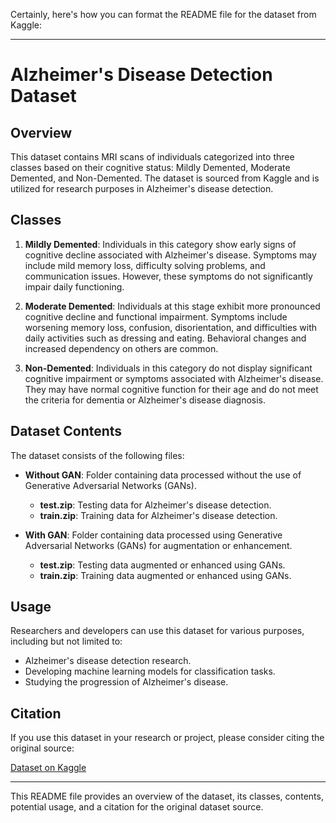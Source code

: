 Certainly, here's how you can format the README file for the dataset from Kaggle:

---

# Alzheimer's Disease Detection Dataset

## Overview

This dataset contains MRI scans of individuals categorized into three classes based on their cognitive status: Mildly Demented, Moderate Demented, and Non-Demented. The dataset is sourced from Kaggle and is utilized for research purposes in Alzheimer's disease detection.

## Classes

1. **Mildly Demented**: Individuals in this category show early signs of cognitive decline associated with Alzheimer's disease. Symptoms may include mild memory loss, difficulty solving problems, and communication issues. However, these symptoms do not significantly impair daily functioning.

2. **Moderate Demented**: Individuals at this stage exhibit more pronounced cognitive decline and functional impairment. Symptoms include worsening memory loss, confusion, disorientation, and difficulties with daily activities such as dressing and eating. Behavioral changes and increased dependency on others are common.

3. **Non-Demented**: Individuals in this category do not display significant cognitive impairment or symptoms associated with Alzheimer's disease. They may have normal cognitive function for their age and do not meet the criteria for dementia or Alzheimer's disease diagnosis.

## Dataset Contents

The dataset consists of the following files:

- **Without GAN**: Folder containing data processed without the use of Generative Adversarial Networks (GANs).
  - **test.zip**: Testing data for Alzheimer's disease detection.
  - **train.zip**: Training data for Alzheimer's disease detection.

- **With GAN**: Folder containing data processed using Generative Adversarial Networks (GANs) for augmentation or enhancement.
  - **test.zip**: Testing data augmented or enhanced using GANs.
  - **train.zip**: Training data augmented or enhanced using GANs.

## Usage

Researchers and developers can use this dataset for various purposes, including but not limited to:
- Alzheimer's disease detection research.
- Developing machine learning models for classification tasks.
- Studying the progression of Alzheimer's disease.

## Citation

If you use this dataset in your research or project, please consider citing the original source:

[Dataset on Kaggle](https://www.kaggle.com/datasets/yasserhessein/dataset-alzheimer)

---

This README file provides an overview of the dataset, its classes, contents, potential usage, and a citation for the original dataset source.
